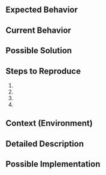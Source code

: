 <!--- Provide a general summary of the issue in the Title above -->
<!-- You may remove sections that are not related --> 

## Expected Behavior
<!--- Tell us what should happen -->

## Current Behavior
<!--- Tell us what happens instead of the expected behavior -->

## Possible Solution
<!--- Not obligatory, but suggest a fix/reason for the bug, -->

## Steps to Reproduce
<!--- Provide a link to a live example, or an unambiguous set of steps to -->
<!--- reproduce this bug. Include code to reproduce, if relevant -->
1.
1.
1.
1.

## Context (Environment)
<!--- How has this issue affected you? What are you trying to accomplish? -->
<!--- Providing context helps us come up with a solution that is most useful in the real world however it is not obligatory -->

<!--- Provide a general summary of the issue in the Title above -->

## Detailed Description
<!--- Provide a detailed description of the change or addition you are proposing -->

## Possible Implementation
<!--- Not obligatory, but suggest an idea for implementing addition or change -->